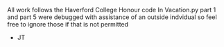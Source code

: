 All work follows the Haverford College Honour code 
In Vacation.py part 1 and part 5 were debugged with assistance of an outside indvidual so feel free to ignore those if that is not permitted
- JT
